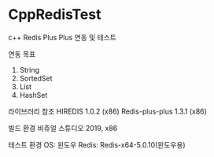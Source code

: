 # CppRedisTest
c++ Redis Plus Plus 연동 및 테스트

연동 목표
1. String 
2. SortedSet
3. List
4. HashSet

라이브러리 참조
HIREDIS 1.0.2 (x86)
Redis-plus-plus 1.3.1 (x86)

빌드 환경
비쥬얼 스튜디오 2019, x86

테스트 환경
OS: 윈도우 
Redis: Redis-x64-5.0.10(윈도우용)